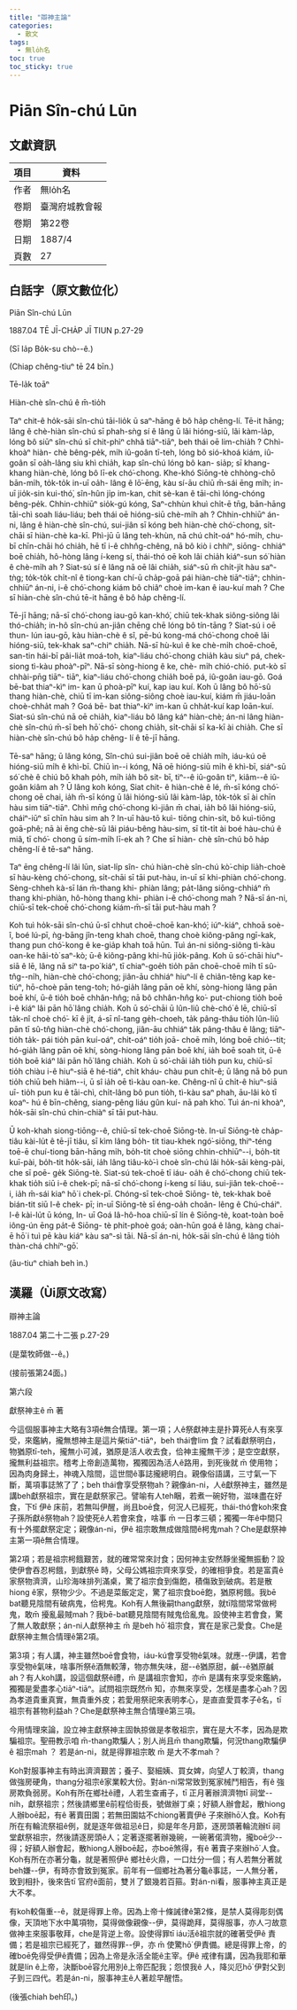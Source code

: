 ```yaml
---
title: "辯神主論"
categories:
  - 散文
tags:
  - 無lo̍h名
toc: true
toc_sticky: true
---
```


# Piān Sîn-chú Lūn

## 文獻資訊

| 項目 | 資料 |
|---|---|
| 作者 | 無lo̍h名 |
| 卷期 | 臺灣府城教會報 |
| 卷期 | 第22卷 |
| 日期 | 1887/4 |
| 頁數 | 27 |

## 白話字（原文數位化）

Piān Sîn-chú Lūn

1887.04 TĒ JĪ-CHA̍P JĪ TIUN p.27-29

(Sī Ia̍p Bo̍k-su chò--ê.)

(Chiap chêng-tiuⁿ tē 24 bīn.)

Tē-la̍k toāⁿ

Hiàn-chè sîn-chú ê m̄-tio̍h

Taⁿ chit-ê ho̍k-sāi sîn-chú tāi-lio̍k ū saⁿ-hāng ê bô ha̍p chêng-lí. Tē-it hāng; lâng ê chè-hiàn sîn-chú sī phah-sǹg sí ê lâng ū lâi hióng-siū, lâi kàm-la̍p, lóng bô siūⁿ sîn-chú sī chit-phìⁿ chhâ tiāⁿ-tiāⁿ, beh thái oē lim-chia̍h ? Chhì-khoàⁿ hiàn- chè bêng-pe̍k, mi̍h iû-goân tī-teh, lóng bô sió-khoá kiám, iû-goân sī oa̍h-lâng siu khì chia̍h, kap sîn-chú lóng bô kan- sia̍p; sī khang-khang hiàn-chè, lóng bô lī-ek chó͘-chong. Khe-khó Siōng-tè chhòng-chō bān-mi̍h, to̍k-to̍k in-uī oa̍h- lâng ê lō͘-ēng, kàu sí-āu chiū m̄-sái ēng mi̍h; in-uī jio̍k-sin kui-thó͘, sîn-hûn ji̍p im-kan, chit sè-kan ê tāi-chì lóng-chóng bêng-pe̍k. Chhin-chhiūⁿ sio̍k-gú kóng, Saⁿ-chhùn khuì chi̍t-ē tn̄g, bān-hāng tāi-chì soah liáu-liáu; beh thái oē hióng-siū chè-mi̍h ah ? Chhin-chhiūⁿ án-ni, lâng ê hiàn-chè sîn-chú, sui-jiân sī kóng beh hiàn-chè chó͘-chong, si̍t- chāi sī hiàn-chè ka-kī. Phì-jū ū lâng teh-khùn, nā chú chi̍t-oáⁿ hó-mi̍h, chu-bī chīn-chāi hó chia̍h, hē tī i-ê chhn̂g-chêng, nā bô kiò i chhíⁿ, siōng- chhiáⁿ boē chia̍h, hô-hòng lâng í-keng sí, thái-thó oē koh lâi chia̍h kiáⁿ-sun só͘ hiàn ê chè-mi̍h ah ? Siat-sú sí ê lâng nā oē lâi chia̍h, siáⁿ-sū m̄ chi̍t-ji̍t hàu saⁿ- tǹg; to̍k-to̍k chi̍t-nî ê tiong-kan chí-ū cha̍p-goā pái hiàn-chè tiāⁿ-tiāⁿ; chhin- chhiūⁿ án-ni, i-ê chó͘-chong kiám bô chiâⁿ choè im-kan ê iau-kuí mah ? Che sī hiàn-chè sîn-chú tē-it hāng ê bô ha̍p chêng-lí.

Tē-jī hāng; nā-sī chó͘-chong iau-gō kan-khó͘, chiū tek-khak siông-siông lâi thó-chia̍h; in-hô sîn-chú an-jiân chēng chē lóng bô tín-tāng ? Siat-sú i oē thun- lún iau-gō, kàu hiàn-chè ê sî, pē-bú kong-má chó͘-chong choê lâi hióng-siū, tek-khak saⁿ-chiⁿ chia̍h. Nā-sī hù-kuì ê ke chè-mi̍h choē-choē, san-tin hái-bī pâi-lia̍t moá-toh, kiaⁿ-liáu chó͘-chong chia̍h kàu siuⁿ pá, chek-siong tì-kàu phoàⁿ-pīⁿ. Nā-sī sòng-hiong ê ke, chè- mi̍h chió-chió. put-kò sī chhài-pn̄g tiāⁿ- tiāⁿ, kiaⁿ-liáu chó͘-chong chia̍h boē pá, iû-goân iau-gō. Goá bē-bat thiaⁿ-kìⁿ im- kan ū phoà-pīⁿ kuí, kap iau kuí. Koh ū lâng bô hō͘-sû thang hiàn-chè, chiū tī im-kan siông-siông choè iau-kuí, kiám m̄ jiáu-loān choè-chha̍t mah ? Goá bē- bat thiaⁿ-kìⁿ im-kan ū chha̍t-kuí kap loān-kuí. Siat-sú sîn-chú nā oē chia̍h, kiaⁿ-liáu bô lâng káⁿ hiàn-chè; án-ni lâng hiàn-chè sîn-chú m̄-sī beh hō͘ chó͘- chong chia̍h, si̍t-chāi sī ka-kī ài chia̍h. Che sī hiàn-chè sîn-chú bô ha̍p chêng- lí ê tē-jī hāng.

Tē-saⁿ hāng; ū lâng kóng, Sîn-chú sui-jiân boē oē chia̍h mi̍h, iáu-kú oē hióng-siū mi̍h ê khì-bī. Chiū ìn--i kóng, Nā oē hióng-siū mi̍h ê khì-bī, siáⁿ-sū só͘ chè ê chiú bô khah po̍h, mi̍h ia̍h bô sit- bī, tiⁿ--ê iû-goân tiⁿ, kiâm--ê iû-goân kiâm ah ? Ū lâng koh kóng, Siat chit- ê hiàn-chè ê lé, m̄-sī kóng chó͘-chong oē chai, ia̍h m̄-sī kóng ū lâi hióng-siū lâi kàm-la̍p, to̍k-to̍k sī ài chīn hàu sim tiāⁿ-tiāⁿ. Chhì mn̄g chó͘-chong kì-jiân m̄ chai, ia̍h bô lâi hióng-siū, cháiⁿ-iūⁿ sī chīn hàu sim ah ? In-uī hàu-tō kuì- tiōng chin-si̍t, bô kuì-tiōng goā-phê; nā ài ēng chè-sū lâi piáu-bêng hàu-sim, sī ti̍t-ti̍t ài boé hàu-chú ê miâ, tī chó͘- chong ū sím-mi̍h lī-ek ah ? Che sī hiàn- chè sîn-chú bô ha̍p chêng-lí ê tē-saⁿ hāng.

Taⁿ ēng chêng-lí lâi lūn, siat-li̍p sîn- chú hiàn-chè sîn-chú kò͘-chip lia̍h-choè sī hàu-kèng chó͘-chong, si̍t-chāi sī tāi put-hàu, in-uī sī khi-phiàn chó͘-chong. Sèng-chheh kà-sī lán m̄-thang khi- phiàn lâng; pa̍t-lâng siōng-chhiáⁿ m̄ thang khi-phiàn, hô-hòng thang khi- phiàn i-ê chó͘-chong mah ? Nā-sī án-ni, chiū-sī tek-choē chó͘-chong kiám-m̄-sī tāi put-hàu mah ?

Koh tuì ho̍k-sāi sîn-chú ū-sî chhut choē-choē kan-khó͘; iúⁿ-kiáⁿ, chhoā soè- î, boé lú-pī, ǹg-bāng jîn-teng khah choē, thang choè kiông-pâng ngī-kak, thang pun chó͘-kong ê ke-gia̍p khah toā hūn. Tuì án-ni siông-siông tì-kàu oan-ke hâi-tò͘ saⁿ-kò; ū-ê kiông-pâng khi-hū jio̍k-pâng. Koh ū só͘-chāi hiuⁿ-siā ê lē, lâng nā siⁿ ta-po͘ kiáⁿ, tī chiaⁿ-goe̍h tio̍h pān choē-choē mi̍h tī sû-tn̂g--ni̍h, hiàn-chè chó͘-chong; jiân-āu chhiáⁿ hiuⁿ-lí ê chiân-têng kap ke-tiúⁿ, hō-choè pān teng-toh; hó-gia̍h lâng pān oē khí, sòng-hiong lâng pān boē khí, ū-ê tio̍h boē chhân-hn̂g; nā bô chhân-hn̂g ko͘- put-chiong tio̍h boē i-ê kiáⁿ lâi pān hō͘ lâng chia̍h. Koh ū só͘-chāi ū lûn-liû chè-chó͘ ê lē, chiū-sī ta̍k-nî choè chó͘- kī ê ji̍t, á-sī nî-tang ge̍h-choeh, ta̍k pâng-thâu tio̍h lûn-liû pān tī sû-tn̂g hiàn-chè chó͘-chong, jiân-āu chhiáⁿ ta̍k pâng-thâu ê lâng; tiāⁿ-tio̍h ta̍k- pái tio̍h pān kuí-oáⁿ, chi̍t-oáⁿ tio̍h joā- choē mi̍h, lóng boē chió--tit; hó-gia̍h lâng pān oē khí, sòng-hiong lâng pān boē khí, ia̍h boē soah tit, ū-ê tio̍h boē kiáⁿ lâi pān hō͘ lâng chia̍h. Koh ū só͘-chāi ia̍h tio̍h pun ku, chiū-sī tio̍h chiàu i-ê hiuⁿ-siā ê hé-tiáⁿ, chi̍t kháu- chàu pun chi̍t-ê; ū lâng nā bô pun tio̍h chiū beh hiâm--i, ū sî ia̍h oē tì-kàu oan-ke. Chêng-nî ū chi̍t-ê hiuⁿ-siā uī- tio̍h pun ku ê tāi-chì, chi̍t-lâng bô pun tio̍h, tì-kàu saⁿ phah, āu-lâi kò tī koaⁿ- hú ê bīn-chêng, siang-pêng liáu gûn kuí- nā pah kho͘. Tuì án-ni khoàⁿ, ho̍k-sāi sîn-chú chin-chiàⁿ sī tāi put-hàu.

Ū koh-khah siong-tiōng--ê, chiū-sī tek-choē Siōng-tè. In-uī Siōng-tè cha̍p- tiâu kài-lu̍t ê tē-jī tiâu, sī kìm lâng bo̍h- tit tiau-khek ngó͘-siōng, thiⁿ-téng toē-ē chuí-tiong bān-hāng mi̍h, bo̍h-tit choè siōng chhin-chhiūⁿ--i, bo̍h-tit kuī-pài, bo̍h-tit ho̍k-sāi, ia̍h lâng tiâu-kò͘-ì choè sîn-chú lâi ho̍k-sāi kèng-pài, che sī poē- ge̍k Siōng-tè. Siat-sú tek-choē tī iáu- oa̍h ê chó͘-chong chiū tek-khak tio̍h siū i-ê chek-pī; nā-sī chó͘-chong í-keng sí liáu, sui-jiân tek-choē--i, ia̍h m̄-sái kiaⁿ hō͘ i chek-pī. Chóng-sī tek-choē Siōng- tè, tek-khak boē bián-tit siū I-ê chek- pī; in-uī Siōng-tè sī éng-oa̍h choân- lêng ê Chú-cháiⁿ. I-ê kài-lu̍t ū kóng, In- uī Goá Iâ-hô-hoa chiū-sī lín ê Siōng-tè, koat-toàn boē iông-ún ēng pa̍t-ê Siōng- tè phit-phoè goá; oàn-hūn goá ê lâng, kàng chai-ē hō͘ i tuì pē kàu kiáⁿ kàu saⁿ-sì tāi. Nā-sī án-ni, ho̍k-sāi sîn-chú ê lâng tio̍h thàn-chá chhíⁿ-gō͘.

(āu-tiuⁿ chiah beh ìn.)

## 漢羅（Ùi原文改寫）

辯神主論

1887.04 第二十二張 p.27-29

(是葉牧師做--ê。)

(接前張第24面。)

第六段

獻祭神主ê m̄ 著

今這個服事神主大略有3項ê無合情理。第一項；人ê祭獻神主是扑算死ê人有來享受，來鑑納，攏無想神主是這片柴tiāⁿ-tiāⁿ，beh thái會lim 食？試看獻祭明白，物猶原tī-teh，攏無小可減，猶原是活人收去食，佮神主攏無干涉；是空空獻祭，攏無利益祖宗。稽考上帝創造萬物，獨獨因為活人ê路用，到死後就 m̄ 使用物；因為肉身歸土，神魂入陰間，這世間ê事誌攏總明白。親像俗語講，三寸氣一下斷，萬項事誌煞了了；beh thái會享受祭物ah？親像án-ni，人ê獻祭神主，雖然是講beh獻祭祖宗，實在是獻祭家己。譬喻有人teh睏，若煮一碗好物，滋味盡在好食，下tī 伊ê 床前，若無叫伊醒，尚且boē食，何況人已經死，thái-thó會koh來食子孫所獻ê祭物ah？設使死ê人若會來食，啥事 m̄ 一日孝三頓；獨獨一年ê中間只有十外擺獻祭定定；親像án-ni，伊ê 祖宗敢無成做陰間ê枵鬼mah？Che是獻祭神主第一項ê無合情理。

第2項；若是祖宗枵餓艱苦，就的確常常來討食；因何神主安然靜坐攏無振動？設使伊會吞忍枵餓，到獻祭ê 時，父母公媽祖宗齊來享受，的確相爭食。若是富貴ê家祭物濟濟，山珍海味排列滿桌，驚了祖宗食到傷飽，積傷致到破病。若是散hiong ê家，祭物少少。不過是菜飯定定，驚了祖宗食boē飽，猶原枵餓。我bē bat聽見陰間有破病鬼，佮枵鬼。Koh有人無後嗣thang獻祭，就tī陰間常常做枵鬼，敢m̄ 擾亂最賊mah？我bē-bat聽見陰間有賊鬼佮亂鬼。設使神主若會食，驚了無人敢獻祭；án-ni人獻祭神主 m̄ 是beh hō͘ 祖宗食，實在是家己愛食。Che是獻祭神主無合情理ê第2項。

第3項；有人講，神主雖然boē會食物，iáu-kú會享受物ê氣味。就應--伊講，若會享受物ê氣味，啥事所祭ê酒無較薄，物亦無失味，甜--ê猶原甜，鹹--ê猶原鹹ah？有人koh講，設這個獻祭ê禮，m̄ 是講祖宗會知，亦m̄ 是講有來享受來鑑納，獨獨是愛盡孝心tiāⁿ-tiāⁿ。試問祖宗既然m̄ 知，亦無來享受，怎樣是盡孝心ah？因為孝道貴重真實，無貴重外皮；若愛用祭祀來表明孝心，是直直愛買孝子ê名，tī 祖宗有甚物利益ah？Che是獻祭神主無合情理ê第三項。

今用情理來論，設立神主獻祭神主固執掠做是孝敬祖宗，實在是大不孝，因為是欺騙祖宗。聖冊教示咱 m̄-thang欺騙人；別人尚且m̄ thang欺騙，何況thang欺騙伊ê 祖宗mah ？ 若是án-ni，就是得罪祖宗敢 m̄ 是大不孝mah？

Koh對服事神主有時出濟濟艱苦；養子、娶細姨、買女婢，向望人丁較濟，thang做強房硬角，thang分祖宗ê家業較大份。對án-ni常常致到冤家械鬥相告，有ê 強房欺負弱房。Koh有所在鄉社ê禮，人若生查甫子，tī 正月著辦濟濟物tī 祠堂--ni̍h，獻祭祖宗；然後請鄉里ê前程佮街長，號做辦丁桌；好額人辦會起，散hiong人辦boē起，有ê 著賣田園；若無田園姑不chiong著賣伊ê 子來辦hō͘人食。Koh有所在有輪流祭祖ê例，就是逐年做祖忌ê日，抑是年冬月節，逐房頭著輪流辦tī 祠堂獻祭祖宗，然後請逐房頭ê人；定著逐擺著辦幾碗，一碗著偌濟物，攏boē少--得；好額人辦會起，散hiong人辦boē起，亦boē煞得，有ê 著賣子來辦hō͘ 人食。Koh有所在亦著分龜，就是著照伊ê 鄉社ê火鼎，一口灶分一個；有人若無分著就beh嫌--伊，有時亦會致到冤家。前年有一個鄉社為著分龜ê事誌，一人無分著，致到相扑，後來告tī 官府ê面前，雙爿了銀幾若百箍。對án-ni看，服事神主真正是大不孝。

有koh較傷重--ê，就是得罪上帝。因為上帝十條誡律ê第2條，是禁人莫得彫刻偶像，天頂地下水中萬項物，莫得做像親像--伊，莫得跪拜，莫得服事，亦人刁故意做神主來服事敬拜，che是背逆上帝。設使得罪tī iáu活ê祖宗就的確著受伊ê 責備；若是祖宗已經死了，雖然得罪--伊，亦 m̄ 使驚hō͘ 伊責備。總是得罪上帝，的確boē免得受伊ê責備；因為上帝是永活全能ê主宰。伊ê 戒律有講，因為我耶和華就是lín ê上帝，決斷boē容允用別ê上帝匹配我；怨恨我ê 人，降災厄hō͘ 伊對父到子到三四代。若是án-ni，服事神主ê人著趁早醒悟。

(後張chiah beh印。)
